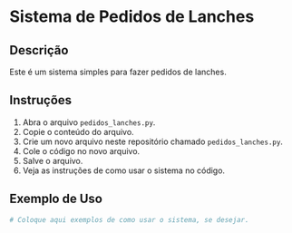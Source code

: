 # Sistema de Pedidos de Lanches

## Descrição
Este é um sistema simples para fazer pedidos de lanches.

## Instruções
1. Abra o arquivo `pedidos_lanches.py`.
2. Copie o conteúdo do arquivo.
3. Crie um novo arquivo neste repositório chamado `pedidos_lanches.py`.
4. Cole o código no novo arquivo.
5. Salve o arquivo.
6. Veja as instruções de como usar o sistema no código.

## Exemplo de Uso
```python
# Coloque aqui exemplos de como usar o sistema, se desejar.
